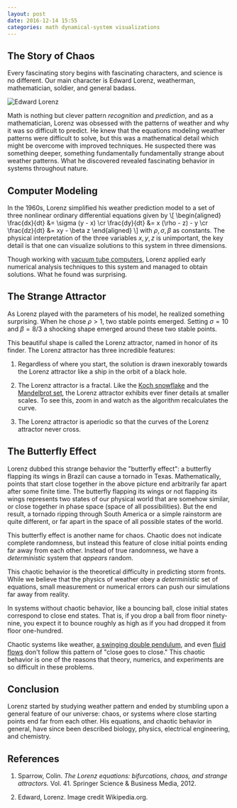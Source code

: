 ```yaml
---
layout: post
date: 2016-12-14 15:55
categories: math dynamical-system visualizations
---
```


## The Story of Chaos
Every fascinating story begins with fascinating characters, and science is no different. Our main character is Edward Lorenz, weatherman, mathematician, soldier, and general badass.

<img src="https://upload.wikimedia.org/wikipedia/en/d/dc/Edward_lorenz.jpg" alt="Edward Lorenz"/>

Math is nothing but clever pattern *recognition* and *prediction*, and as a mathematician, Lorenz was obsessed with the patterns of weather and why it was so difficult to predict. He knew that the equations modeling weather patterns were difficult to solve, but this was a mathematical detail which might be overcome with improved techniques. He suspected there was something deeper, something fundamentally fundamentally strange about weather patterns. What he discovered revealed fascinating behavior in systems throughout nature.

## Computer Modeling
In the 1960s, Lorenz simplified his weather prediction model to a set of three nonlinear ordinary differential equations given by
\\[
	\begin{aligned}
		\frac{dx}{dt} &= \sigma (y - x) \cr
		\frac{dy}{dt} &= x (\rho - z) - y \cr
		\frac{dz}{dt} &= xy - \beta z
	\end{aligned}
\\]
with $\rho, \sigma, \beta$ as constants. The physical interpretation of the three variables $x,y,z$ is unimportant, the key detail is that one can visualize solutions to this system in three dimensions.

Though working with [vacuum tube computers](https://en.wikipedia.org/wiki/Vacuum_tube), Lorenz applied early numerical analysis techniques to this system and managed to obtain solutions. What he found was surprising.

## The Strange Attractor

As Lorenz played with the parameters of his model, he realized something surprising. When he chose $\rho > 1$, two stable points emerged. Setting $\sigma = 10$ and $\beta = 8/3$ a shocking shape emerged around these two stable points.

<p>
	<canvas id="threejsStrangeAttractorVisualization" width="500px" height="500px"> </canvas>
</p>
This beautiful shape is called the Lorenz attractor, named in honor of its finder. The Lorenz attractor has three incredible features:

1. Regardless of where you start, the solution is drawn inexorably towards the Lorenz attractor like a ship in the orbit of a black hole.

2. The Lorenz attractor is a fractal. Like the [Koch snowflake](https://en.wikipedia.org/wiki/Koch_snowflake) and the [Mandelbrot set](https://en.wikipedia.org/wiki/Mandelbrot_set), the Lorenz attractor exhibits ever finer details at smaller scales. To see this, zoom in and watch as the algorithm recalculates the curve.

3. The Lorenz attractor is aperiodic so that the curves of the Lorenz attractor never cross. 

## The Butterfly Effect

Lorenz dubbed this strange behavior the "butterfly effect": a butterfly flapping its wings in Brazil can cause a tornado in Texas. Mathematically, points that start close together in the above picture end arbitrarily far apart after some finite time. The butterfly flapping its wings or not flapping its wings represents two states of our physical world that are somehow similar, or close together in phase space (space of all possibilities). But the end result, a tornado ripping through South America or a simple rainstorm are quite different, or far apart in the space of all possible states of the world. 

This butterfly effect is another name for chaos. Chaotic does not indicate complete randomness, but instead this feature of close initial points ending far away from each other. Instead of true randomness, we have a *deterministic* system that *appears* random. 

This chaotic behavior is the theoretical difficulty in predicting storm fronts. While we believe that the physics of weather obey a *deterministic* set of equations, small measurement or numerical errors can push our simulations far away from reality. 

In systems without chaotic behavior, like a bouncing ball, close initial states correspond to close end states. That is, if you drop a ball from floor ninety-nine, you expect it to bounce roughly as high as if you had dropped it from floor one-hundred. 

Chaotic systems like weather, [a swinging double pendulum](introduction-to-dynamical-systems), and even [fluid flows](why-navier-stokes-is-hard) don't follow this pattern of "close goes to close." This chaotic behavior is one of the reasons that theory, numerics, and experiments are so difficult in these problems.

## Conclusion
Lorenz started by studying weather pattern and ended by stumbling upon a general feature of our universe: chaos, or systems where close starting points end far from each other. His equations, and chaotic behavior in general, have since been described biology, physics, electrical engineering, and chemistry.

## References
1. Sparrow, Colin. *The Lorenz equations: bifurcations, chaos, and strange attractors.* Vol. 41. Springer Science &amp; Business Media, 2012.

2. Edward, Lorenz. Image credit Wikipedia.org.

<script type="text/javascript">
	var camera, controls, scene, renderer;
	
	init();
	animate();

	function init() {
		// setup the environment
		scene = new THREE.Scene();
		var renderArea = document.getElementById('threejsStrangeAttractorVisualization');
		camera = new THREE.PerspectiveCamera( 75, renderArea.width / renderArea.height, 0.1, 1000 );
		
		// setup the rendering context
		renderer = new THREE.WebGLRenderer( {canvas: renderArea });
		renderer.setSize( renderArea.width, renderArea.height );

		// add the controls for moving in this space.
		controls = new THREE.OrbitControls( camera, renderer.domElement );
		controls.enableDamping = true;
		controls.dampingFactor = 0.15;
		controls.enableZoom = true;

		// playing with lights
		var light = new THREE.AmbientLight( 0x404040 );
		scene.add( light );
		
		// add light pointing in any direction
		var directionalLight = new THREE.DirectionalLight(Math.random() * 0xffffff);
		directionalLight.position.x = Math.random() - .5;
		directionalLight.position.y = Math.random() - .5;
		directionalLight.position.z = Math.random() - .5;
		directionalLight.position.normalize();

		scene.add( directionalLight );

		// construct a wireframe circle in space
		function createLorenzStrangeAttractor() {
			// constants for constructing the attractor
			var sigma = 10.0;
			var rho = 28.0;
			var beta = 8.0 / 3.0;

			// construct two points to represent the attractor points
			var attractor1 = new THREE.Vector3(Math.sqrt(beta * (rho - 1)), Math.sqrt(beta * (rho - 1)), rho - 1);
			var attractor2 = new THREE.Vector3( -attractor1.x, -attractor1.y, attractor1.z);

			// find our initial point between the two attractors
			var initialPoint = attractor1.clone().add(attractor2).multiplyScalar(.5); // look at (attractor1 + attractor2) / 2
			
			// the derivative function for the Lorentz system
			function dpos_dt(t, pos) {
				return new THREE.Vector3(
					sigma * (pos.y - pos.x),
					pos.x * ( rho - pos.z) - pos.y,
					pos.x * pos.y - beta * pos.z
					);
				// harmonic oscillator embedded into 3D problem
				// var A = new THREE.Matrix3();
				// A.set(0, 1, 0, -1, 0, 0, 0, 0, 0);
				// var dv_dt = new THREE.Vector3();
				// dv_dt.copy(pos);


				// return dv_dt.applyMatrix3(A);
			}

			// Runge-Kutta 2 method
			// Stolen from: http://www.letsthinkabout.us/post/runge-kutta-in-javascript
			function rk4(t, pos, f) {
				var halfdt = 0.5 * dt;
				var k1 = f(t, pos).clone().multiplyScalar(dt);

			    var k2 = f(t + halfdt, k1.clone().multiplyScalar(.5).add(pos)).multiplyScalar(dt);
			    var k3 = f(t + halfdt, k2.clone().multiplyScalar(.5).add(pos)).multiplyScalar(dt);
			    var k4 = f(t + dt, k3.clone().add(pos)).multiplyScalar(dt);

			    // now assemble the pieces for the final position
			    var updated_pos = pos.clone();

			    updated_pos.add(k1.multiplyScalar(1.0 / 6.0));
			    updated_pos.add(k2.multiplyScalar(1.0 / 3.0));
			    updated_pos.add(k3.multiplyScalar(1.0 / 3.0));
			    updated_pos.add(k4.multiplyScalar(1.0 / 6.0));

			    return updated_pos;
			}


			// create lorentz system by solving ODE starting near zero
			var time_end = 2 * Math.PI;

			var sampledPoints = new THREE.Geometry();

			var cur_pos = new THREE.Vector3(2, 0, 0);

			sampledPoints.vertices.push(	
					cur_pos	
				);

			var dt = .001;

			// TODO: could be made simpler by doing a functional reduce operation on this.
			// Or can we do recursion?
			for (var t = 0; t <= 30 * Math.PI; t += dt) {
				// evolve the ODE
				cur_pos = rk4(t, cur_pos, dpos_dt);

				sampledPoints.vertices.push(	
					cur_pos	
				);
			}

			// connect the points of the helix with lines
			var lorentzMesh = new THREE.Line( sampledPoints, new THREE.LineBasicMaterial( { color:  0x804000, linewidth: .09 }));

			// center the mesh at the origin
			lorentzMesh.position.sub(new THREE.Vector3(0, 0, 27));

			scene.add(lorentzMesh);

			

			// var attractorPoints = new THREE.Geometry();
			// attractorPoints.vertices = [attractor1, attractor2];

			// scene.add(new THREE.Points( attractorPoints, new THREE.PointsMaterial( { color: 0xFF0000, size: 2.0 })));


		}
		

		// plots the axes:
		// red: X, green: Y, blue: Z
		var axisHelper = new THREE.AxisHelper( 10 );
		scene.add(axisHelper);
	
		// construct the helix
		createLorenzStrangeAttractor();
	
		// adjust the camera so that we're looking down
		camera.position.y = 4;
		camera.position.z = 4;
		camera.position.x = 4;

		camera.lookAt(new THREE.Vector3(0, 0, 0));
	}
	
	function onWindowResize() {
		camera.aspect = window.innerWidth / window.innerHeight;
		camera.updateProjectionMatrix();
		
		renderer.setSize( window.innerWidth, window.innerHeight);
	}

	function animate() {
		requestAnimationFrame( animate );

		controls.update();

		render();		
	};
	
	// render stuff
	function render() {
		
		// make the camera rotate around the scene
		renderer.render( scene, camera );
	}
	

</script>
